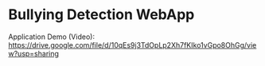 # Bullying Detection WebApp
Application Demo (Video): https://drive.google.com/file/d/10qEs9j3TdOpLp2Xh7fKIko1vGpo8OhGg/view?usp=sharing
